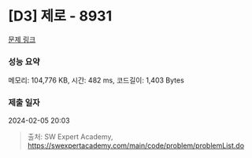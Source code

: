 # [D3] 제로 - 8931 

[문제 링크](https://swexpertacademy.com/main/code/problem/problemDetail.do?contestProbId=AW5jBWLq7jwDFATQ) 

### 성능 요약

메모리: 104,776 KB, 시간: 482 ms, 코드길이: 1,403 Bytes

### 제출 일자

2024-02-05 20:03



> 출처: SW Expert Academy, https://swexpertacademy.com/main/code/problem/problemList.do